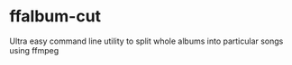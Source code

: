 # ffalbum-cut
Ultra easy command line utility to split whole albums into particular songs using ffmpeg
